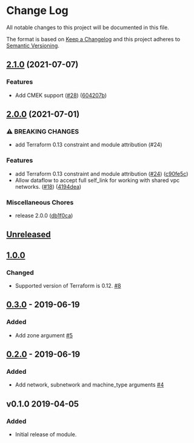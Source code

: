 # Change Log

All notable changes to this project will be documented in this file.

The format is based on [Keep a Changelog](http://keepachangelog.com/) and this
project adheres to [Semantic Versioning](http://semver.org/).

## [2.1.0](https://www.github.com/terraform-google-modules/terraform-google-dataflow/compare/v2.0.0...v2.1.0) (2021-07-07)


### Features

* Add CMEK support ([#28](https://www.github.com/terraform-google-modules/terraform-google-dataflow/issues/28)) ([604207b](https://www.github.com/terraform-google-modules/terraform-google-dataflow/commit/604207be49d1b11a854eed68067979b8148aadd7))

## [2.0.0](https://www.github.com/terraform-google-modules/terraform-google-dataflow/compare/v1.0.0...v2.0.0) (2021-07-01)


### ⚠ BREAKING CHANGES

* add Terraform 0.13 constraint and module attribution (#24)

### Features

* add Terraform 0.13 constraint and module attribution ([#24](https://www.github.com/terraform-google-modules/terraform-google-dataflow/issues/24)) ([c90fe5c](https://www.github.com/terraform-google-modules/terraform-google-dataflow/commit/c90fe5c86a440c1e92614c466a77709dd4e3b261))
* Allow dataflow to accept full self_link for working with shared vpc networks. ([#18](https://www.github.com/terraform-google-modules/terraform-google-dataflow/issues/18)) ([4194dea](https://www.github.com/terraform-google-modules/terraform-google-dataflow/commit/4194dea146a1dc8483157d03acbc44e9d122b6bd))


### Miscellaneous Chores

* release 2.0.0 ([db1f0ca](https://www.github.com/terraform-google-modules/terraform-google-dataflow/commit/db1f0ca715c09e56e8676e8712c28941b191a685))

## [Unreleased]

## [1.0.0]

### Changed

- Supported version of Terraform is 0.12. [#8]

## [0.3.0] - 2019-06-19

### Added

* Add zone argument [#5]

## [0.2.0] - 2019-06-19

### Added

* Add network, subnetwork and machine_type arguments [#4]

## v0.1.0 2019-04-05

### Added

* Initial release of module.

[Unreleased]: https://github.com/terraform-google-modules/terraform-google-kubernetes-engine/compare/v1.0.0...HEAD
[1.0.0]: https://github.com/terraform-google-modules/terraform-google-dataflow/compare/v0.3.0...v1.0.0
[0.3.0]: https://github.com/terraform-google-modules/terraform-google-dataflow/compare/v0.2.0...v0.3.0
[0.2.0]: https://github.com/terraform-google-modules/terraform-google-dataflow/compare/v0.1.0...v0.2.0

[#8]: https://github.com/terraform-google-modules/terraform-google-dataflow/pull/8
[#5]: https://github.com/terraform-google-modules/terraform-google-dataflow/pull/5
[#4]: https://github.com/terraform-google-modules/terraform-google-dataflow/pull/4
